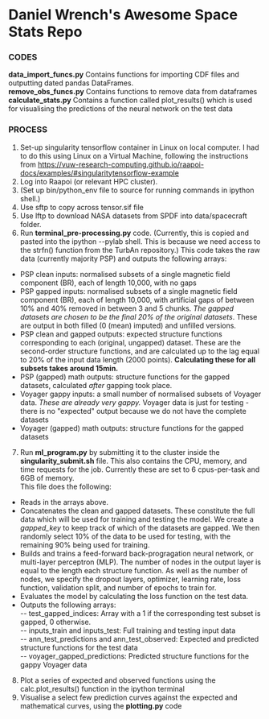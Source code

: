 # Daniel Wrench's Awesome Space Stats Repo

### CODES
**data_import_funcs.py**  Contains functions for importing CDF files and outputting dated pandas DataFrames.  
**remove_obs_funcs.py** Contains functions to remove data from dataframes    
**calculate_stats.py** Contains a function called plot_results() which is used for visualising the predictions of the neural network on the test data  


### PROCESS
1. Set-up singularity tensorflow container in Linux on local computer. I had to do this using Linux on a Virtual Machine, following the instructions from https://vuw-research-computing.github.io/raapoi-docs/examples/#singularitytensorflow-example  
2. Log into Raapoi (or relevant HPC cluster).
3. (Set up bin/python_env file to source for running commands in ipython shell.)
4. Use sftp to copy across tensor.sif file
5. Use lftp to download NASA datasets from SPDF into data/spacecraft folder.
6. Run **terminal_pre-processing.py** code. (Currently, this is copied and pasted into the ipython --pylab shell. This is because we need access to the strfn() function from the TurbAn repository.)
This code takes the raw data (currently majority PSP) and outputs the following arrays:  
- PSP clean inputs: normalised subsets of a single magnetic field component (BR), each of length 10,000, with no gaps  
- PSP gapped inputs: normalised subsets of a single magnetic field component (BR), each of length 10,000, with artificial gaps of between 10% and 40% removed in between 3 and 5 chunks. *The gapped datasets are chosen to be the final 20% of the original datasets*. These are output in both filled (0 (mean) imputed) and unfilled versions.  
- PSP clean and gapped outputs: expected structure functions corresponding to each (original, ungapped) dataset. These are the second-order structure functions, and are calculated up to the lag equal to 20% of the input data length (2000 points). **Calculating these for all subsets takes around 15min.**  
- PSP (gapped) math outputs: structure functions for the gapped datasets, calculated *after* gapping took place.  
- Voyager gappy inputs: a small number of normalised subsets of Voyager data. *These are already very gappy.* Voyager data is just for testing - there is no "expected" output because we do not have the complete datasets  
- Voyager (gapped) math outputs: structure functions for the gapped datasets  

7. Run **ml_program.py** by submitting it to the cluster inside the **singularity_submit.sh** file. This also contains the CPU, memory, and time requests for the job. Currently these are set to 6 cpus-per-task and 6GB of memory.  
This file does the following:  
- Reads in the arrays above.  
- Concatenates the clean and gapped datasets. These constitute the full data which will be used for training and testing the model. We create a *gapped_key* to keep track of which of the datasets are gapped. We then randomly select 10% of the data to be used for testing, with the remaining 90% being used for training.  
- Builds and trains a feed-forward back-progragation neural network, or multi-layer perceptron (MLP). The number of nodes in the output layer is equal to the length each structure function. As well as the number of nodes, we specify the dropout layers, optimizer, learning rate, loss function, validation split, and number of epochs to train for.  
- Evaluates the model by calculating the loss function on the test data.  
- Outputs the following arrays:  
-- test_gapped_indices: Array with a 1 if the corresponding test subset is gapped, 0 otherwise.  
-- inputs_train and inputs_test: Full training and testing input data  
-- ann_test_predictions and ann_test_observed: Expected and predicted structure functions for the test data  
-- voyager_gapped_predictions: Predicted structure functions for the gappy Voyager data  
8. Plot a series of expected and observed functions using the calc.plot_results() function in the ipython terminal
9. Visualise a select few prediction curves against the expected and mathematical curves, using the **plotting.py** code
